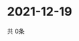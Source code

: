 # 2021-12-19
  共 0条

  <!-- BEGIN -->
  <!-- 最后更新时间Sun Dec 19 2021 13:13:05 GMT+0000 (Coordinated Universal Time) -->
  
  <!-- END -->
  
  